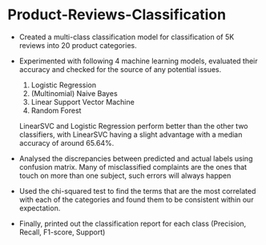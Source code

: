 # Product-Reviews-Classification

- Created a multi-class classification model for classification of 5K reviews into 20 product categories.
- Experimented with following 4 machine learning models, evaluated their accuracy and checked for the source of any potential issues.
    1. Logistic Regression
    2. (Multinomial) Naive Bayes
    3. Linear Support Vector Machine
    4. Random Forest
    
    LinearSVC and Logistic Regression perform better than the other two classifiers, with LinearSVC having a slight advantage with a median accuracy of around 65.64%.
    
- Analysed the discrepancies between predicted and actual labels using confusion matrix. Many of misclassified complaints are the ones that touch on more than one subject, such errors will always happen
- Used the chi-squared test to find the terms that are the most correlated with each of the categories and found them to be consistent within our expectation.
- Finally, printed out the classification report for each class (Precision, Recall, F1-score, Support)
